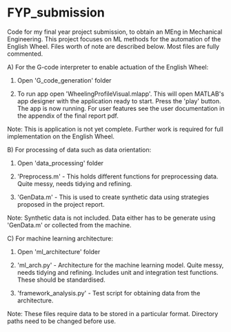 # FYP_submission
Code for my final year project submission, to obtain an MEng in Mechanical Engineering. This project focuses on ML methods for the automation of the English Wheel. Files worth of note are described below. Most files are fully commented.

A) For the G-code interpreter to enable actuation of the English Wheel:

1) Open 'G_code_generation' folder

2) To run app open 'WheelingProfileVisual.mlapp'. This will open MATLAB's app designer with the application ready to start. Press the 'play' button. The app is now running. For user features see the user documentation in the appendix of the final report pdf.

Note: This is application is not yet complete. Further work is required for full implementation on the English Wheel.

B) For processing of data such as data orientation: 

1) Open 'data_processing' folder

2) 'Preprocess.m' - This holds different functions for preprocessing data. Quite messy, needs tidying and refining.

3) 'GenData.m' - This is used to create synthetic data using strategies proposed in the project report.

Note: Synthetic data is not included. Data either has to be generate using 'GenData.m' or collected from the machine.

C) For machine learning architecture:

1) Open 'ml_architecture' folder
 
2) 'ml_arch.py' - Architecture for the machine learning model. Quite messy, needs tidying and refining. Includes unit and integration test functions. These should be standardised.

3) 'framework_analysis.py' - Test script for obtaining data from the architecture.

Note: These files require data to be stored in a particular format. Directory paths need to be changed before use.

